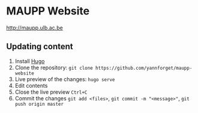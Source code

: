 # MAUPP Website

http://maupp.ulb.ac.be

## Updating content

1. Install [Hugo](https://gohugo.io/getting-started/installing/)
2. Clone the repository: `git clone https://github.com/yannforget/maupp-website`
3. Live preview of the changes: `hugo serve`
4. Edit contents
5. Close the live preview `Ctrl+C`
6. Commit the changes `git add <files>`, `git commit -m "<message>"`, `git push origin master`

